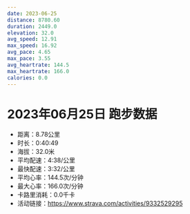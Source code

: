 ```yaml
---
date: 2023-06-25
distance: 8780.60
duration: 2449.0
elevation: 32.0
avg_speed: 12.91
max_speed: 16.92
avg_pace: 4.65
max_pace: 3.55
avg_heartrate: 144.5
max_heartrate: 166.0
calories: 0.0
---
```


# 2023年06月25日 跑步数据

- 距离：8.78公里
- 时长：0:40:49
- 海拔：32.0米
- 平均配速：4:38/公里
- 最快配速：3:32/公里
- 平均心率：144.5次/分钟
- 最大心率：166.0次/分钟
- 卡路里消耗：0.0千卡
- 活动链接：https://www.strava.com/activities/9332529295
